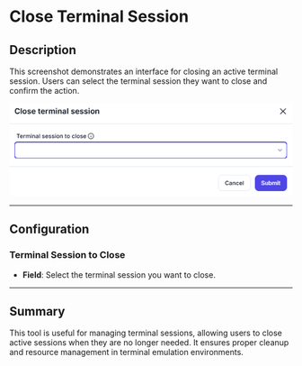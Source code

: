 # Close Terminal Session

## Description

This screenshot demonstrates an interface for closing an active terminal session. Users can select the terminal session they want to close and confirm the action.

![alt text](close-terminal-1.png)

---

## Configuration

### Terminal Session to Close

- **Field**: Select the terminal session you want to close.

---

## Summary

This tool is useful for managing terminal sessions, allowing users to close active sessions when they are no longer needed. It ensures proper cleanup and resource management in terminal emulation environments.
